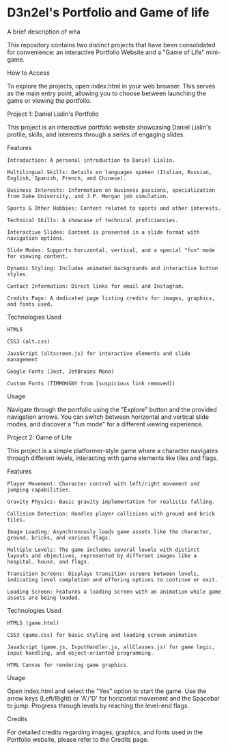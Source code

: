 
# D3n2el's Portfolio and Game of life

A brief description of wha

This repository contains two distinct projects that have been consolidated for convenience: an interactive Portfolio Website and a "Game of Life" mini-game.

How to Access

To explore the projects, open index.html in your web browser. This serves as the main entry point, allowing you to choose between launching the game or viewing the portfolio.

Project 1: Daniel Lialin's Portfolio

This project is an interactive portfolio website showcasing Daniel Lialin's profile, skills, and interests through a series of engaging slides.

Features

    Introduction: A personal introduction to Daniel Lialin.

    Multilingual Skills: Details on languages spoken (Italian, Russian, English, Spanish, French, and Chinese).

    Business Interests: Information on business passions, specialization from Duke University, and J.P. Morgan job simulation.

    Sports & Other Hobbies: Content related to sports and other interests.

    Technical Skills: A showcase of technical proficiencies.

    Interactive Slides: Content is presented in a slide format with navigation options.

    Slide Modes: Supports horizontal, vertical, and a special "fun" mode for viewing content.

    Dynamic Styling: Includes animated backgrounds and interactive button styles.

    Contact Information: Direct links for email and Instagram.

    Credits Page: A dedicated page listing credits for images, graphics, and fonts used.

Technologies Used

    HTML5

    CSS3 (alt.css)

    JavaScript (altscreen.js) for interactive elements and slide management

    Google Fonts (Jost, JetBrains Mono)

    Custom Fonts (TIMMONSNY from [suspicious link removed])

Usage

Navigate through the portfolio using the "Explore" button and the provided navigation arrows. You can switch between horizontal and vertical slide modes, and discover a "fun mode" for a different viewing experience.

Project 2: Game of Life

This project is a simple platformer-style game where a character navigates through different levels, interacting with game elements like tiles and flags.

Features

    Player Movement: Character control with left/right movement and jumping capabilities.

    Gravity Physics: Basic gravity implementation for realistic falling.

    Collision Detection: Handles player collisions with ground and brick tiles.

    Image Loading: Asynchronously loads game assets like the character, ground, bricks, and various flags.

    Multiple Levels: The game includes several levels with distinct layouts and objectives, represented by different images like a hospital, house, and flags.

    Transition Screens: Displays transition screens between levels, indicating level completion and offering options to continue or exit.

    Loading Screen: Features a loading screen with an animation while game assets are being loaded.

Technologies Used

    HTML5 (game.html)

    CSS3 (game.css) for basic styling and loading screen animation

    JavaScript (game.js, InputHandler.js, allClasses.js) for game logic, input handling, and object-oriented programming.

    HTML Canvas for rendering game graphics.

Usage

Open index.html and select the "Yes" option to start the game. Use the arrow keys (Left/Right) or 'A'/'D' for horizontal movement and the Spacebar to jump. Progress through levels by reaching the level-end flags.

Credits

For detailed credits regarding images, graphics, and fonts used in the Portfolio website, please refer to the Credits page.